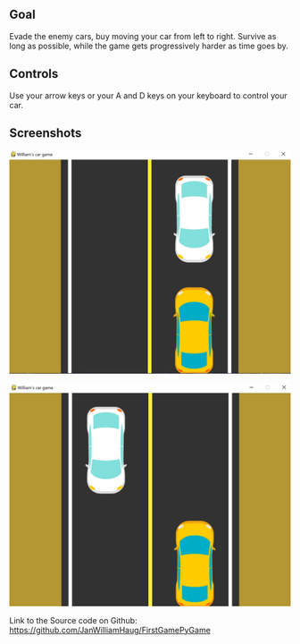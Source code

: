 ## Goal

Evade the enemy cars, buy moving your car from left to right.
Survive as long as possible, while the game gets progressively harder as time goes by.

## Controls

Use your arrow keys or your A and D keys on your keyboard to control your car.

## Screenshots 

![Play Screen 1](https://raw.githubusercontent.com/JanWilliamHaug/FirstGamePyGame/master/GameScreenshot1.jpg)

![Play Screen 1](https://raw.githubusercontent.com/JanWilliamHaug/FirstGamePyGame/master/GameScreenshot2jpg.jpg)


Link to the Source code on Github: https://github.com/JanWilliamHaug/FirstGamePyGame
